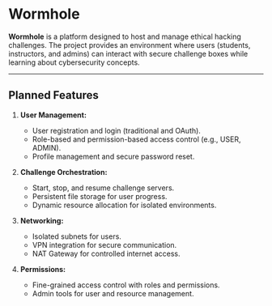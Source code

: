 
# Wormhole

**Wormhole** is a platform designed to host and manage ethical hacking challenges. The project provides an environment where users (students, instructors, and admins) can interact with secure challenge boxes while learning about cybersecurity concepts.

---

## Planned Features

1. **User Management:**
   - User registration and login (traditional and OAuth).
   - Role-based and permission-based access control (e.g., USER, ADMIN).
   - Profile management and secure password reset.

2. **Challenge Orchestration:**
   - Start, stop, and resume challenge servers.
   - Persistent file storage for user progress.
   - Dynamic resource allocation for isolated environments.

3. **Networking:**
   - Isolated subnets for users.
   - VPN integration for secure communication.
   - NAT Gateway for controlled internet access.

4. **Permissions:**
   - Fine-grained access control with roles and permissions.
   - Admin tools for user and resource management.
